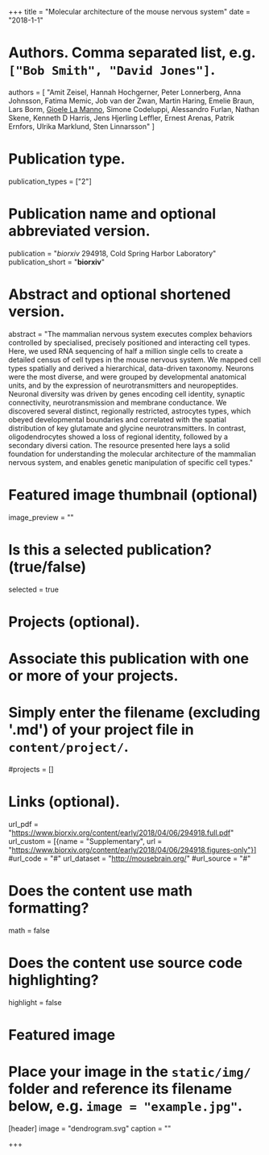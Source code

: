 +++
title = "Molecular architecture of the mouse nervous system"
date = "2018-1-1"

# Authors. Comma separated list, e.g. `["Bob Smith", "David Jones"]`.
authors = [
"Amit Zeisel, Hannah Hochgerner, Peter Lonnerberg, Anna Johnsson, Fatima Memic, Job van der Zwan, Martin Haring, Emelie Braun, Lars Borm, <u>Gioele La Manno</u>, Simone Codeluppi, Alessandro Furlan, Nathan Skene, Kenneth D Harris, Jens Hjerling Leffler, Ernest Arenas, Patrik Ernfors, Ulrika Marklund, Sten Linnarsson"
]

# Publication type.
publication_types = ["2"]

# Publication name and optional abbreviated version.
publication = "*biorxiv* 294918, Cold Spring Harbor Laboratory"
publication_short = "**biorxiv**"

# Abstract and optional shortened version.
abstract = "The mammalian nervous system executes complex behaviors controlled by specialised, precisely positioned and interacting cell types. Here, we used RNA sequencing of half a million single cells to create a detailed census of cell types in the mouse nervous system. We mapped cell types spatially and derived a hierarchical, data-driven taxonomy. Neurons were the most diverse, and were grouped by developmental anatomical units, and by the expression of neurotransmitters and neuropeptides. Neuronal diversity was driven by genes encoding cell identity, synaptic connectivity, neurotransmission and membrane conductance. We discovered several distinct, regionally restricted, astrocytes types, which obeyed developmental boundaries and correlated with the spatial distribution of key glutamate and glycine neurotransmitters. In contrast, oligodendrocytes showed a loss of regional identity, followed by a secondary diversi cation. The resource presented here lays a solid foundation for understanding the molecular architecture of the mammalian nervous system, and enables genetic manipulation of specific cell types."

# Featured image thumbnail (optional)
image_preview = ""

# Is this a selected publication? (true/false)
selected = true

# Projects (optional).
#   Associate this publication with one or more of your projects.
#   Simply enter the filename (excluding '.md') of your project file in `content/project/`.
#projects = []

# Links (optional).
url_pdf = "https://www.biorxiv.org/content/early/2018/04/06/294918.full.pdf"
url_custom = [{name = "Supplementary", url = "https://www.biorxiv.org/content/early/2018/04/06/294918.figures-only"}]
#url_code = "#"
url_dataset = "http://mousebrain.org/"
#url_source = "#"


# Does the content use math formatting?
math = false

# Does the content use source code highlighting?
highlight = false

# Featured image
# Place your image in the `static/img/` folder and reference its filename below, e.g. `image = "example.jpg"`.
[header]
image = "dendrogram.svg"
caption = ""

+++
